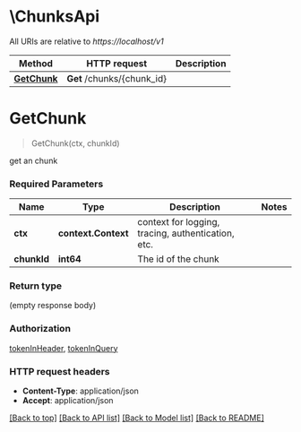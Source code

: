 # \ChunksApi

All URIs are relative to *https://localhost/v1*

Method | HTTP request | Description
------------- | ------------- | -------------
[**GetChunk**](ChunksApi.md#GetChunk) | **Get** /chunks/{chunk_id} | 


# **GetChunk**
> GetChunk(ctx, chunkId)


get an chunk

### Required Parameters

Name | Type | Description  | Notes
------------- | ------------- | ------------- | -------------
 **ctx** | **context.Context** | context for logging, tracing, authentication, etc.
  **chunkId** | **int64**| The id of the chunk | 

### Return type

 (empty response body)

### Authorization

[tokenInHeader](../README.md#tokenInHeader), [tokenInQuery](../README.md#tokenInQuery)

### HTTP request headers

 - **Content-Type**: application/json
 - **Accept**: application/json

[[Back to top]](#) [[Back to API list]](../README.md#documentation-for-api-endpoints) [[Back to Model list]](../README.md#documentation-for-models) [[Back to README]](../README.md)

